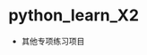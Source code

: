 <!--
 * @Author: your name
 * @Date: 2020-08-12 21:32:24
 * @LastEditTime: 2020-08-15 15:59:50
 * @LastEditors: Please set LastEditors
 * @Description: In User Settings Edit
 * @FilePath: \python_learn_X2\README.md
-->

# python_learn_X2

* 其他专项练习项目
